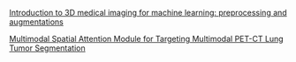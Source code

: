 [Introduction to 3D medical imaging for machine learning: preprocessing and augmentations](https://theaisummer.com/medical-image-processing/)

[Multimodal Spatial Attention Module for Targeting Multimodal PET-CT Lung Tumor Segmentation](https://ieeexplore.ieee.org/document/9354983)
